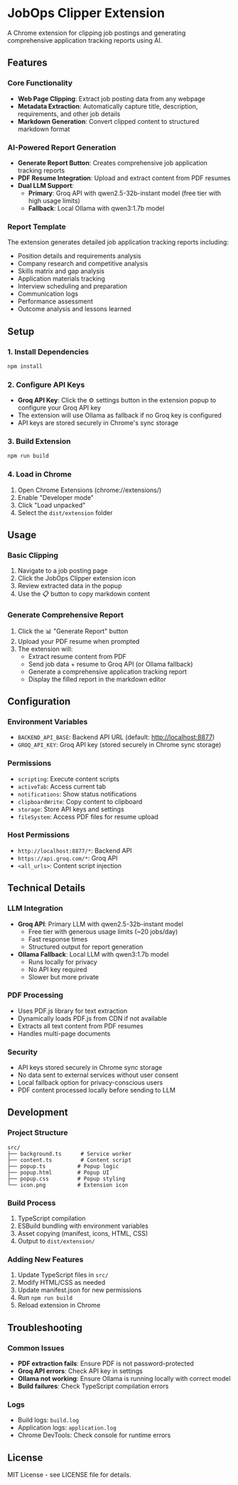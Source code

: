 # JobOps Clipper Extension

A Chrome extension for clipping job postings and generating comprehensive application tracking reports using AI.

## Features

### Core Functionality

- **Web Page Clipping**: Extract job posting data from any webpage
- **Metadata Extraction**: Automatically capture title, description, requirements, and other job details
- **Markdown Generation**: Convert clipped content to structured markdown format

### AI-Powered Report Generation

- **Generate Report Button**: Creates comprehensive job application tracking reports
- **PDF Resume Integration**: Upload and extract content from PDF resumes
- **Dual LLM Support**:
  - **Primary**: Groq API with qwen2.5-32b-instant model (free tier with high usage limits)
  - **Fallback**: Local Ollama with qwen3:1.7b model

### Report Template

The extension generates detailed job application tracking reports including:

- Position details and requirements analysis
- Company research and competitive analysis
- Skills matrix and gap analysis
- Application materials tracking
- Interview scheduling and preparation
- Communication logs
- Performance assessment
- Outcome analysis and lessons learned

## Setup

### 1. Install Dependencies

```bash
npm install
```

### 2. Configure API Keys

- **Groq API Key**: Click the ⚙️ settings button in the extension popup to configure your Groq API key
- The extension will use Ollama as fallback if no Groq key is configured
- API keys are stored securely in Chrome's sync storage

### 3. Build Extension

```bash
npm run build
```

### 4. Load in Chrome

1. Open Chrome Extensions (chrome://extensions/)
2. Enable "Developer mode"
3. Click "Load unpacked"
4. Select the `dist/extension` folder

## Usage

### Basic Clipping

1. Navigate to a job posting page
2. Click the JobOps Clipper extension icon
3. Review extracted data in the popup
4. Use the 📋 button to copy markdown content

### Generate Comprehensive Report

1. Click the 📊 "Generate Report" button
2. Upload your PDF resume when prompted
3. The extension will:
   - Extract resume content from PDF
   - Send job data + resume to Groq API (or Ollama fallback)
   - Generate a comprehensive application tracking report
   - Display the filled report in the markdown editor



## Configuration

### Environment Variables

- `BACKEND_API_BASE`: Backend API URL (default: <http://localhost:8877>)
- `GROQ_API_KEY`: Groq API key (stored securely in Chrome sync storage)

### Permissions

- `scripting`: Execute content scripts
- `activeTab`: Access current tab
- `notifications`: Show status notifications
- `clipboardWrite`: Copy content to clipboard
- `storage`: Store API keys and settings
- `fileSystem`: Access PDF files for resume upload

### Host Permissions

- `http://localhost:8877/*`: Backend API
- `https://api.groq.com/*`: Groq API
- `<all_urls>`: Content script injection

## Technical Details

### LLM Integration

- **Groq API**: Primary LLM with qwen2.5-32b-instant model
  - Free tier with generous usage limits (~20 jobs/day)
  - Fast response times
  - Structured output for report generation
- **Ollama Fallback**: Local LLM with qwen3:1.7b model
  - Runs locally for privacy
  - No API key required
  - Slower but more private

### PDF Processing

- Uses PDF.js library for text extraction
- Dynamically loads PDF.js from CDN if not available
- Extracts all text content from PDF resumes
- Handles multi-page documents

### Security

- API keys stored securely in Chrome sync storage
- No data sent to external services without user consent
- Local fallback option for privacy-conscious users
- PDF content processed locally before sending to LLM

## Development

### Project Structure

```
src/
├── background.ts      # Service worker
├── content.ts         # Content script
├── popup.ts          # Popup logic
├── popup.html        # Popup UI
├── popup.css         # Popup styling
└── icon.png          # Extension icon
```

### Build Process

1. TypeScript compilation
2. ESBuild bundling with environment variables
3. Asset copying (manifest, icons, HTML, CSS)
4. Output to `dist/extension/`

### Adding New Features

1. Update TypeScript files in `src/`
2. Modify HTML/CSS as needed
3. Update manifest.json for new permissions
4. Run `npm run build`
5. Reload extension in Chrome

## Troubleshooting

### Common Issues

- **PDF extraction fails**: Ensure PDF is not password-protected
- **Groq API errors**: Check API key in settings
- **Ollama not working**: Ensure Ollama is running locally with correct model
- **Build failures**: Check TypeScript compilation errors

### Logs

- Build logs: `build.log`
- Application logs: `application.log`
- Chrome DevTools: Check console for runtime errors

## License

MIT License - see LICENSE file for details.
